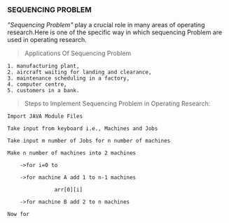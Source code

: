 ### SEQUENCING PROBLEM
*"Sequencing Problem"* play a crucial role in many areas of operating research.Here is one of the specific way in which sequencing Problem are used in operating research.

> Applications Of Sequencing Problem
```
1. manufacturing plant,
2. aircraft waiting for landing and clearance, 
3. maintenance scheduling in a factory,
4. computer centre,
5. customers in a bank.
```
> Steps to Implement Sequencing Problem in Operating Research:

```
Import JAVA Module Files

Take input from keyboard i.e., Machines and Jobs

Take input m number of Jobs for n number of machines

Make n number of machines into 2 machines
    
    ->for i=0 to 
    
    ->for machine A add 1 to n-1 machines
    
               arr[0][i]
    
    ->for machine B add 2 to n machines

Now for
```
